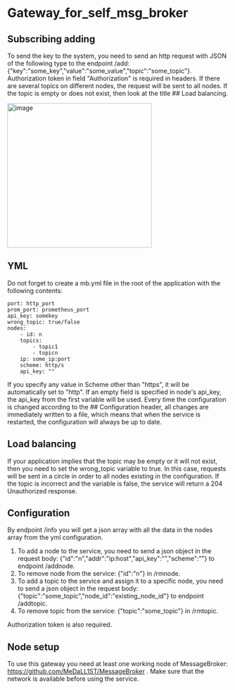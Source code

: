 # Gateway_for_self_msg_broker


## Subscribing adding

To send the key to the system, you need to send an http request with JSON of the following type to the endpoint /add: {"key":"some_key","value":"some_value","topic":"some_topic"}. Authorization token in field "Authorization" is required in headers. If there are several topics on different nodes, the request will be sent to all nodes. If the topic is empty or does not exist, then look at the title ## Load balancing.

<img width="328" alt="image" src="https://github.com/user-attachments/assets/85760289-3cef-47df-95fa-7bbf358e3c62">


## YML

Do not forget to create a mb.yml file in the root of the application with the following contents:

    port: http_port
    prom_port: prometheus_port
    api_key: somekey
    wrong_topic: true/false
    nodes:
        - id: n
        topics:
            - topic1
            - topicn
        ip: some_ip:port
        scheme: http/s
        api_key: ""

If you specify any value in Scheme other than "https", it will be automatically set to "http". If an empty field is specified in node's api_key, the api_key from the first variable will be used. Every time the configuration is changed according to the ## Configuration header, all changes are immediately written to a file, which means that when the service is restarted, the configuration will always be up to date.

## Load balancing

If your application implies that the topic may be empty or it will not exist, then you need to set the wrong_topic variable to true. In this case, requests will be sent in a circle in order to all nodes existing in the configuration. If the topic is incorrect and the variable is false, the service will return a 204 Unauthorized response.

## Configuration

By endpoint /info you will get a json array with all the data in the nodes array from the yml configuration.
1. To add a node to the service, you need to send a json object in the request body: {"id":"n","addr":"ip:host","api_key":"","scheme":""} to endpoint /addnode.
2. To remove node from the service: {"id":"n"} in /rmnode.
3. To add a topic to the service and assign it to a specific node, you need to send a json object in the request body: {"topic":"some_topic","node_id":"existing_node_id"} to endpoint /addtopic.
4.  To remove topic from the service: {"topic":"some_topic"} in /rmtopic.
   
Authorization token is also required.

## Node setup

To use this gateway you need at least one working node of MessageBroker: https://github.com/MeDaLL1ST/MessageBroker . Make sure that the network is available before using the service.
